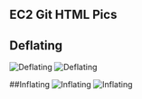 ## EC2 Git HTML Pics


## Deflating
<img src="/images/deflating.png" alt="Deflating">
<img class="twentyfive" src="/images/deflating.png" alt="Deflating">

##Inflating
<img src="/images/inflating.png" alt="Inflating">
<img class="twentyfive" src="/images/inflating.png" alt="Inflating">
